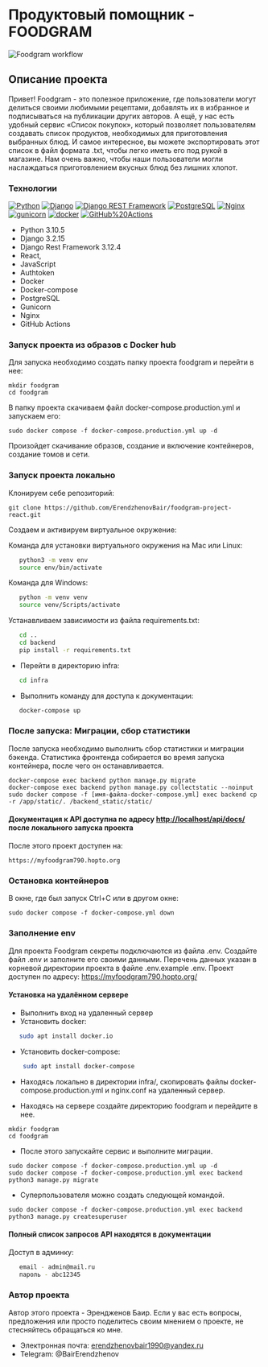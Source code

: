 # Продуктовый помощник - FOODGRAM

![Foodgram workflow](https://github.com/ErendzhenovBair/foodgram-project-react/actions/workflows/foodgram_workflow.yml/badge.svg)

## Описание проекта

Привет! Foodgram - это полезное приложение, где пользователи могут делиться своими любимыми рецептами, добавлять их в избранное и подписываться на публикации других авторов. А ещё, у нас есть удобный сервис «Список покупок», который позволяет пользователям создавать список продуктов, необходимых для приготовления выбранных блюд. И самое интересное, вы можете экспортировать этот список в файл формата .txt, чтобы легко иметь его под рукой в магазине. Нам очень важно, чтобы наши пользователи могли наслаждаться приготовлением вкусных блюд без лишних хлопот.


### Технологии

[![Python](https://img.shields.io/badge/-Python-464646?style=flat-square&logo=Python)](https://www.python.org/)
[![Django](https://img.shields.io/badge/-Django-464646?style=flat-square&logo=Django)](https://www.djangoproject.com/)
[![Django REST Framework](https://img.shields.io/badge/-Django%20REST%20Framework-464646?style=flat-square&logo=Django%20REST%20Framework)](https://www.django-rest-framework.org/)
[![PostgreSQL](https://img.shields.io/badge/-PostgreSQL-464646?style=flat-square&logo=PostgreSQL)](https://www.postgresql.org/)
[![Nginx](https://img.shields.io/badge/-NGINX-464646?style=flat-square&logo=NGINX)](https://nginx.org/ru/)
[![gunicorn](https://img.shields.io/badge/-gunicorn-464646?style=flat-square&logo=gunicorn)](https://gunicorn.org/)
[![docker](https://img.shields.io/badge/-Docker-464646?style=flat-square&logo=docker)](https://www.docker.com/)
[![GitHub%20Actions](https://img.shields.io/badge/-GitHub%20Actions-464646?style=flat-square&logo=GitHub%20actions)](https://github.com/features/actions)

- Python 3.10.5
- Django 3.2.15
- Django Rest Framework 3.12.4
- React,
- JavaScript
- Authtoken
- Docker
- Docker-compose
- PostgreSQL
- Gunicorn
- Nginx
- GitHub Actions

### Запуск проекта из образов с Docker hub

Для запуска необходимо создать папку проекта foodgram и перейти в нее:

```
mkdir foodgram
cd foodgram
```
В папку проекта скачиваем файл docker-compose.production.yml и запускаем его:

```
sudo docker compose -f docker-compose.production.yml up -d
```
Произойдет скачивание образов, создание и включение контейнеров, создание томов и сети.

### Запуск проекта локально 

Клонируем себе репозиторий:

```
git clone https://github.com/ErendzhenovBair/foodgram-project-react.git
```
Cоздаем и активируем виртуальное окружение:

Команда для установки виртуального окружения на Mac или Linux:

```bash
   python3 -m venv env
   source env/bin/activate
```

Команда для Windows:

```bash
   python -m venv venv
   source venv/Scripts/activate
```

Устанавливаем зависимости из файла requirements.txt:

```bash
   cd ..
   cd backend
   pip install -r requirements.txt
```

- Перейти в директорию infra:

```bash
   cd infra
```
- Выполнить команду для доступа к документации:

```bash
   docker-compose up 
```

### После запуска: Миграции, сбор статистики

После запуска необходимо выполнить сбор статистики и миграции бэкенда. Статистика фронтенда собирается во время запуска контейнера, после чего он останавливается.
```
docker-compose exec backend python manage.py migrate
docker-compose exec backend python manage.py collectstatic --noinput
sudo docker compose -f [имя-файла-docker-compose.yml] exec backend cp -r /app/static/. /backend_static/static/
```
#### Документация к API доступна по адресу <http://localhost/api/docs/> после локального запуска проекта

После этого проект доступен на:
```
https://myfoodgram790.hopto.org
```

### Остановка контейнеров

В окне, где был запуск Ctrl+С или в другом окне:
```
sudo docker compose -f docker-compose.yml down
```

### Заполнение env

Для проекта Foodgram секреты подключаются из файла .env. 
Создайте файл .env и заполните его своими данными. Перечень данных указан в корневой директории проекта в файле .env.example .env.
Проект доступен по адресу: <https://myfoodgram790.hopto.org/>

#### Установка на удалённом сервере

- Выполнить вход на удаленный сервер
- Установить docker:

```bash
   sudo apt install docker.io
   ```

- Установить docker-compose:

``` bash
    sudo apt install docker-compose     
```

- Находясь локально в директории infra/, скопировать файлы docker-compose.production.yml и nginx.conf на удаленный сервер.

- Находясь на сервере создайте директорию foodgram и перейдите в нее.
```
mkdir foodgram
cd foodgram
```

- После этого запускайте сервис и выполните миграции.
```
sudo docker compose -f docker-compose.production.yml up -d
sudo docker compose -f docker-compose.production.yml exec backend python3 manage.py migrate
```
- Суперпользователя можно создать следующей командой.
```
sudo docker compose -f docker-compose.production.yml exec backend python3 manage.py createsuperuser
```

#### Полный список запросов API находятся в документации

Доступ в админку:

```bash
   email - admin@mail.ru
   пароль - abc12345
```
### Автор проекта

Автор этого проекта - Эрендженов Баир. 
Если у вас есть вопросы, предложения или просто поделитесь своим мнением о проекте, не стесняйтесь обращаться ко мне.
- Электронная почта: erendzhenovbair1990@yandex.ru
- Telegram: @BairErendzhenov

